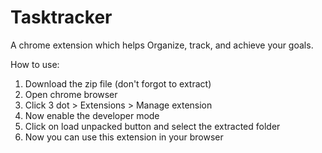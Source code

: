# Tasktracker 
A chrome extension which helps Organize, track, and achieve your goals. 


How to use: 
  1. Download the zip file (don't forgot to extract)
  2. Open chrome browser
  3. Click 3 dot > Extensions > Manage extension
  4. Now enable the developer mode
  5. Click on load unpacked button and select the extracted folder
  6. Now you can use this extension in your browser
